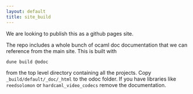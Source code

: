 ```yaml
---
layout: default
title: site_build
---
```


We are looking to publish this as a github pages site.

The repo includes a whole bunch of ocaml doc documentation that we can reference from the main site.  This is built with

```
dune build @odoc
```

from the top level directory containing all the projects.  Copy `_build/default/_doc/_html` to the odoc folder.  If you
have libraries like `reedsolomon` or `hardcaml_video_codecs` remove the documentation.
